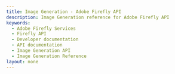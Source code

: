 ```yaml
---
title: Image Generation - Adobe Firefly API
description: Image Generation reference for Adobe Firefly API
keywords:
  - Adobe Firefly Services
  - Firefly API
  - Developer documentation
  - API documentation
  - Image Generation API
  - Image Generation Reference
layout: none
---
```


<RedoclyAPIBlock src="/firefly-services/docs/generate-images-v2.json" width="600px" disableSidebar />
